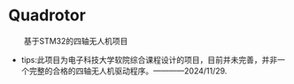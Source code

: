 # Quadrotor
&emsp;&emsp;基于STM32的四轴无人机项目  

- tips:此项目为电子科技大学软院综合课程设计的项目，目前并未完善，并非一个完整的合格的四轴无人机驱动程序。————2024/11/29.
